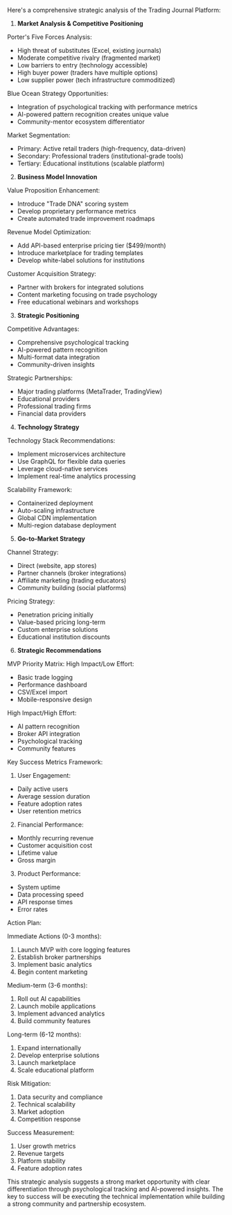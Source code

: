 Here's a comprehensive strategic analysis of the Trading Journal Platform:

1. **Market Analysis & Competitive Positioning**

Porter's Five Forces Analysis:
- High threat of substitutes (Excel, existing journals)
- Moderate competitive rivalry (fragmented market)
- Low barriers to entry (technology accessible)
- High buyer power (traders have multiple options)
- Low supplier power (tech infrastructure commoditized)

Blue Ocean Strategy Opportunities:
- Integration of psychological tracking with performance metrics
- AI-powered pattern recognition creates unique value
- Community-mentor ecosystem differentiator

Market Segmentation:
- Primary: Active retail traders (high-frequency, data-driven)
- Secondary: Professional traders (institutional-grade tools)
- Tertiary: Educational institutions (scalable platform)

2. **Business Model Innovation**

Value Proposition Enhancement:
- Introduce "Trade DNA" scoring system
- Develop proprietary performance metrics
- Create automated trade improvement roadmaps

Revenue Model Optimization:
- Add API-based enterprise pricing tier ($499/month)
- Introduce marketplace for trading templates
- Develop white-label solutions for institutions

Customer Acquisition Strategy:
- Partner with brokers for integrated solutions
- Content marketing focusing on trade psychology
- Free educational webinars and workshops

3. **Strategic Positioning**

Competitive Advantages:
- Comprehensive psychological tracking
- AI-powered pattern recognition
- Multi-format data integration
- Community-driven insights

Strategic Partnerships:
- Major trading platforms (MetaTrader, TradingView)
- Educational providers
- Professional trading firms
- Financial data providers

4. **Technology Strategy**

Technology Stack Recommendations:
- Implement microservices architecture
- Use GraphQL for flexible data queries
- Leverage cloud-native services
- Implement real-time analytics processing

Scalability Framework:
- Containerized deployment
- Auto-scaling infrastructure
- Global CDN implementation
- Multi-region database deployment

5. **Go-to-Market Strategy**

Channel Strategy:
- Direct (website, app stores)
- Partner channels (broker integrations)
- Affiliate marketing (trading educators)
- Community building (social platforms)

Pricing Strategy:
- Penetration pricing initially
- Value-based pricing long-term
- Custom enterprise solutions
- Educational institution discounts

6. **Strategic Recommendations**

MVP Priority Matrix:
High Impact/Low Effort:
- Basic trade logging
- Performance dashboard
- CSV/Excel import
- Mobile-responsive design

High Impact/High Effort:
- AI pattern recognition
- Broker API integration
- Psychological tracking
- Community features

Key Success Metrics Framework:
1. User Engagement:
- Daily active users
- Average session duration
- Feature adoption rates
- User retention metrics

2. Financial Performance:
- Monthly recurring revenue
- Customer acquisition cost
- Lifetime value
- Gross margin

3. Product Performance:
- System uptime
- Data processing speed
- API response times
- Error rates

Action Plan:

Immediate Actions (0-3 months):
1. Launch MVP with core logging features
2. Establish broker partnerships
3. Implement basic analytics
4. Begin content marketing

Medium-term (3-6 months):
1. Roll out AI capabilities
2. Launch mobile applications
3. Implement advanced analytics
4. Build community features

Long-term (6-12 months):
1. Expand internationally
2. Develop enterprise solutions
3. Launch marketplace
4. Scale educational platform

Risk Mitigation:
1. Data security and compliance
2. Technical scalability
3. Market adoption
4. Competition response

Success Measurement:
1. User growth metrics
2. Revenue targets
3. Platform stability
4. Feature adoption rates

This strategic analysis suggests a strong market opportunity with clear differentiation through psychological tracking and AI-powered insights. The key to success will be executing the technical implementation while building a strong community and partnership ecosystem.